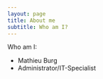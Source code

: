 ```yaml
---
layout: page
title: About me
subtitle: Who am I?
---
```


Who am I:

- Mathieu Burg
- Administrator/IT-Specialist
